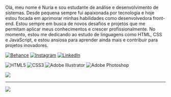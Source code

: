 Olá, meu nome é Nuria e sou estudante de análise e desenvolvimento de sistemas. Desde pequena sempre fui apaixonada por tecnologia e hoje estou focada em aprimorar minhas habilidades como desenvolvedora front-end. Estou sempre em busca de novos desafios e projetos que me permitam aplicar meus conhecimentos e crescer profissionalmente. 
No momento, estou me dedicando ao estudo de linguagens como HTML, CSS e JavaScript, e estou ansiosa para aprender ainda mais e contribuir para projetos inovadores. 

[![Behance](https://img.shields.io/badge/Behance-1769ff?logo=behance&logoColor=white)](https://behance.net/nuriatoledo1) [![Instagram](https://img.shields.io/badge/Instagram-%23E4405F.svg?logo=Instagram&logoColor=white)](https://instagram.com/toledo.nuria) [![LinkedIn](https://img.shields.io/badge/LinkedIn-%230077B5.svg?logo=linkedin&logoColor=white)](https://linkedin.com/in/nuria-toledo-martins-94a69b240/) 

![HTML5](https://img.shields.io/badge/html5-%23E34F26.svg?style=for-the-badge&logo=html5&logoColor=white) ![CSS3](https://img.shields.io/badge/css3-%231572B6.svg?style=for-the-badge&logo=css3&logoColor=white) ![Adobe Illustrator](https://img.shields.io/badge/adobeillustrator-%23FF9A00.svg?style=for-the-badge&logo=adobeillustrator&logoColor=white) ![Adobe Photoshop](https://img.shields.io/badge/adobephotoshop-%2331A8FF.svg?style=for-the-badge&logo=adobephotoshop&logoColor=white)


![](https://github-readme-streak-stats.herokuapp.com/?user=Nuriatm&theme=midnight-purple&hide_border=false)<br/>


---
[![](https://visitcount.itsvg.in/api?id=Nuriatm&icon=9&color=6)](https://visitcount.itsvg.in)

<!-- Proudly created with GPRM ( https://gprm.itsvg.in ) -->
